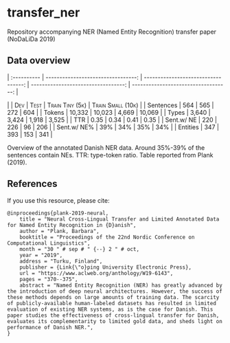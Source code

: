 # transfer_ner
Repository accompanying NER (Named Entity Recognition) transfer paper (NoDaLiDa 2019)

## Data overview

<div id="ref:stats">


| :---------- | ---------------------------------: | ----------------------------------: | ----------------------------------: | -----------------------------------: |

|             | <span class="smallcaps">Dev</span> | <span class="smallcaps">Test</span> | <span class="smallcaps">Train Tiny (5k)</span> | <span class="smallcaps">Train Small (10k)</span> |
| Sentences   |                                564 |                                 565 |                                 272 |                                  604 |
| Tokens      |                             10,332 |                              10,023 |                               4,669 |                               10,069 |
| Types       |                              3,640 |                               3,424 |                               1,918 |                                3,525 |
| TTR         |                               0.35 |                                0.34 |                                0.41 |                                 0.35 |
| Sent.w/ NE  |                                220 |                                 226 |                                  96 |                                  206 |
| Sent.w/ NE% |                                39% |                                 34% |                                 35% |                                  34% |
| Entities    |                                347 |                                 393 |                                 153 |                                  341 |

Overview of the annotated Danish NER data. Around 35%-39% of the
sentences contain NEs. TTR: type-token ratio. Table reported from Plank (2019).

</div>

## References 
If you use this resource, please cite:

```
@inproceedings{plank-2019-neural,
    title = "Neural Cross-Lingual Transfer and Limited Annotated Data for Named Entity Recognition in {D}anish",
    author = "Plank, Barbara",
    booktitle = "Proceedings of the 22nd Nordic Conference on Computational Linguistics",
    month = "30 " # sep # " {--} 2 " # oct,
    year = "2019",
    address = "Turku, Finland",
    publisher = {Link{\"o}ping University Electronic Press},
    url = "https://www.aclweb.org/anthology/W19-6143",
    pages = "370--375",
    abstract = "Named Entity Recognition (NER) has greatly advanced by the introduction of deep neural architectures. However, the success of these methods depends on large amounts of training data. The scarcity of publicly-available human-labeled datasets has resulted in limited evaluation of existing NER systems, as is the case for Danish. This paper studies the effectiveness of cross-lingual transfer for Danish, evaluates its complementarity to limited gold data, and sheds light on performance of Danish NER.",
}
```
